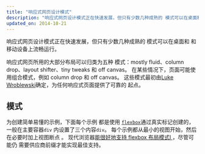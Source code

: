 ```yaml
---
title: "响应式网页设计模式"
description: "响应式网页设计模式正在快速发展，但只有少数几种成熟的 模式可以在桌面和 和移动设备上流畅运行"
updated_on: 2014-10-21
---
```


<p class="intro">
  响应式网页设计模式正在快速发展，但只有少数几种成熟的 模式可以在桌面和 和移动设备上流畅运行。
</p>


响应式网页所用的大部分布局可以归类为五种
模式：mostly fluid、column drop、layout shifter、tiny tweaks 和 off canvas。
在某些情况下，页面可能使用组合模式，例如 column drop
和 off canvas。  这些模式最初由[Luke
Wroblewski](http://www.lukew.com/ff/entry.asp?1514)确定，为任何响应式页面提供了可靠的
起点。

## 模式

为创建简单易懂的示例，下面每个示例
都是使用
[`flexbox`](https://developer.mozilla.org/en-US/docs/Web/Guide/CSS/Flexible_boxes)通过真实标记创建的，
一般在主要容器`div` 内设置了三个内容`div`。
 每个示例都从最小的视图开始，然后在必要时加上视图断点
。  现代浏览器[能很好地支持 flexbox 布局模式l
](http://caniuse.com/#search=flexbox)，尽管可能仍
需要供应商前缀才能实现最佳支持。


